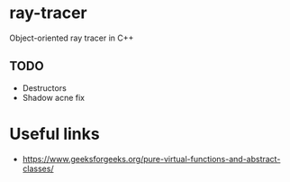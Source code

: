 # ray-tracer
Object-oriented ray tracer in C++ 

## TODO
* Destructors
* Shadow acne fix

# Useful links
* https://www.geeksforgeeks.org/pure-virtual-functions-and-abstract-classes/
